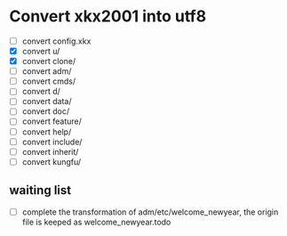 # Convert xkx2001 into utf8
* [ ] convert config.xkx
* [x] convert u/
* [x] convert clone/
* [ ] convert adm/
* [ ] convert cmds/
* [ ] convert d/
* [ ] convert data/
* [ ] convert doc/
* [ ] convert feature/
* [ ] convert help/
* [ ] convert include/
* [ ] convert inherit/
* [ ] convert kungfu/

## waiting list
* [ ] complete the transformation of adm/etc/welcome_newyear, the origin file
is keeped as welcome_newyear.todo